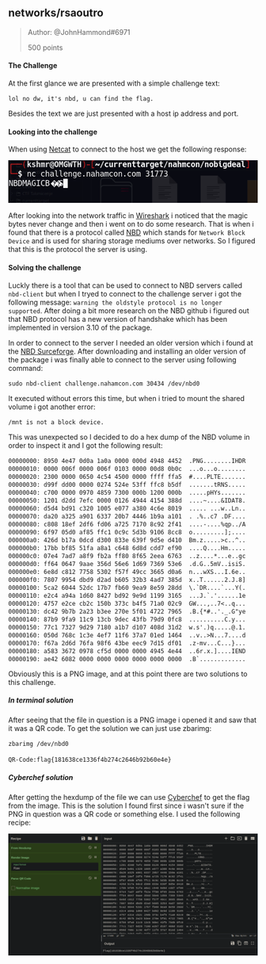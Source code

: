 ## networks/rsaoutro

>Author: @JohnHammond#6971
>
>500 points

#### The Challenge

At the first glance we are presented with a simple challenge text:
```
lol no dw, it's nbd, u can find the flag.
```

Besides the text we are just presented with a host ip address and port.


#### Looking into the challenge

When using [Netcat](https://netcat.sourceforge.net/) to connect to the host we get the following response:

![alt text](./response.png "Response from server when connecting with Netcat")

After looking into the network traffic in [Wireshark](https://netcat.sourceforge.net/) i noticed that the magic bytes never change and then i went on to do some research. That is when i found that there is a protocol called [NBD](https://github.com/NetworkBlockDevice/nbd/blob/master/doc/proto.md) which stands for `Network Block Device` and is used for sharing storage mediums over networks. So I figured that this is the protocol the server is using.

#### Solving the challenge

Luckly there is a tool that can be used to connect to NBD servers called `nbd-client` but when I tryed to connect to the challenge server i got the following message: `warning the oldstyle protocol is no longer supported`. After doing a bit more research on the NBD github i figured out that NBD protocol has a new version of handshake which has been implemented in version 3.10 of the package.

In order to connect to the server I needed an older version which i found at the [NBD Surceforge](https://sourceforge.net/projects/nbd/files/nbd/). After downloading and installing an older version of the package i was finally able to connect to the server using following command:
```
sudo nbd-client challenge.nahamcon.com 30434 /dev/nbd0
```

It executed without errors this time, but when i tried to mount the shared volume i got another error:
```
/mnt is not a block device.
```
This was unexpected so I decided to do a hex dump of the NBD volume in order to inspect it and I got the following result:
```
00000000: 8950 4e47 0d0a 1a0a 0000 000d 4948 4452  .PNG........IHDR
00000010: 0000 006f 0000 006f 0103 0000 00d8 0b0c  ...o...o........
00000020: 2300 0000 0650 4c54 4500 0000 ffff ffa5  #....PLTE.......
00000030: d99f dd00 0000 0274 524e 53ff ffc8 b5df  .......tRNS.....
00000040: c700 0000 0970 4859 7300 000b 1200 000b  .....pHYs.......
00000050: 1201 d2dd 7efc 0000 0126 4944 4154 388d  ....~....&IDAT8.
00000060: d5d4 bd91 c320 1005 e077 a380 4c6e 8019  ..... ...w..Ln..
00000070: da20 a325 a901 6337 20b7 4446 1b9a a101  . .%..c7 .DF....
00000080: c808 18ef 2df6 fd06 a725 7170 8c92 2f41  ....-....%qp../A
00000090: 6f97 05d0 af85 ffc1 0c9c 5d3b 9106 8cc8  o.........];....
000000a0: 426d b17a 0dcd d300 833e 639f 9d5e d410  Bm.z.....>c..^..
000000b0: 17bb bf85 51fa a8a1 c648 6d8d cdd7 ef90  ....Q....Hm.....
000000c0: 07e4 7ad7 a8f9 fb2a ff80 8f65 2eea 6763  ..z....*...e..gc
000000d0: ff64 0647 9aae 356d 56e6 1d69 7369 53e6  .d.G..5mV..isiS.
000000e0: 6e8d c812 7758 5302 f57f 49cc 3665 d0a6  n...wXS...I.6e..
000000f0: 7807 9954 dbd9 d2ad b605 32b3 4ad7 385d  x..T......2.J.8]
00000100: 5ca2 6044 52dc 17b7 fb60 9ea9 8e59 28dd  \.`DR....`...Y(.
00000110: e2c4 a94a 1d60 8427 bd92 9e9d 1199 3165  ...J.`.'......1e
00000120: 4757 e2ce cb2c 150b 373c b4f5 71a0 02c9  GW...,..7<..q...
00000130: dc42 9b7b 2a23 b3ee 270e 5f01 4722 7965  .B.{*#..'._.G"ye
00000140: 87b9 9fa9 11c9 13cb 9dec 43fb 79d9 0fc8  ..........C.y...
00000150: 77c1 7327 9d29 7180 a1b7 d107 408d 31d2  w.s'.)q.....@.1.
00000160: 050d 768c 1c3e 4ef7 11f6 37a7 01ed 1464  ..v..>N...7....d
00000170: f67a 2d6d 76fa 98f6 43be eec9 7d15 df01  .z-mv...C...}...
00000180: a583 3672 0978 cf5d 0000 0000 4945 4e44  ..6r.x.]....IEND
00000190: ae42 6082 0000 0000 0000 0000 0000 0000  .B`.............

```
Obviously this is a PNG image, and at this point there are two solutions to this challenge.

##### In terminal solution

After seeing that the file in question is a PNG image i opened it and saw that it was a QR code. To get the solution we can just use zbarimg:

```
zbarimg /dev/nbd0

QR-Code:flag{181638ce1336f4b274c2646b92b60e4e}
```

##### Cyberchef solution

After getting the hexdump of the file we can use [Cyberchef](https://gchq.github.io/CyberChef/) to get the flag from the image. This is the solution I found first since i wasn't sure if the PNG in question was a QR code or something else. I used the following recipe:

![alt text](./solution.png "Getting the flag by using Cyberchef")

